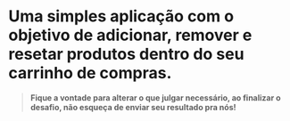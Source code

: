 # Uma simples aplicação com o objetivo de adicionar, remover e resetar produtos dentro do seu carrinho de compras.


> **Fique a vontade para alterar o que julgar necessário, ao finalizar o desafio, não esqueça de enviar seu resultado pra nós!**
